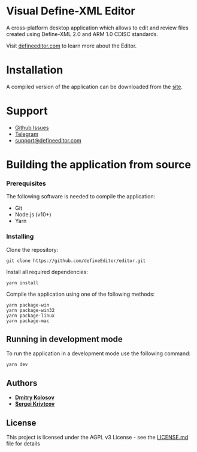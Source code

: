 # Visual Define-XML Editor

A cross-platform desktop application which allows to edit and review files created using Define-XML 2.0 and ARM 1.0 CDISC standards.

Visit [defineeditor.com](http://defineeditor.com) to learn more about the Editor.

# Installation

A compiled version of the application can be downloaded from the [site](http://defineeditor.com/downloads).

# Support

* [Github Issues](https://github.com/defineEditor/editor/issues)
* [Telegram](https://t.me/defineeditor)
* [support@defineeditor.com](support@defineeditor.com)

# Building the application from source

### Prerequisites

The following software is needed to compile the application:
* Git
* Node.js (v10+)
* Yarn

### Installing

Clone the repository:
```
git clone https://github.com/defineEditor/editor.git
```
Install all required dependencies:
```
yarn install
```

Compile the application using one of the following methods:
```
yarn package-win
yarn package-win32
yarn package-linux
yarn package-mac
```

## Running in development mode

To run the application in a development mode use the following command:
```
yarn dev
```

## Authors

* [**Dmitry Kolosov**](https://www.linkedin.com/in/sergey-krivtsov-677419b4/)
* [**Sergei Krivtcov**](https://www.linkedin.com/in/sergey-krivtsov-677419b4/)

## License

This project is licensed under the AGPL v3 License - see the [LICENSE.md](LICENSE.md) file for details

